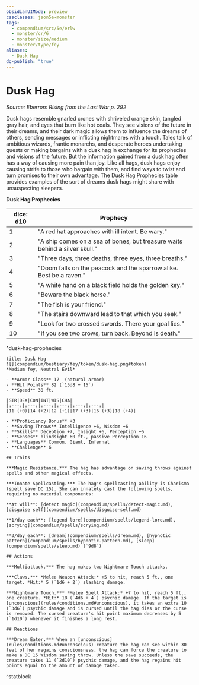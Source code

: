 ```yaml
---
obsidianUIMode: preview
cssclasses: json5e-monster
tags:
  - compendium/src/5e/erlw
  - monster/cr/6
  - monster/size/medium
  - monster/type/fey
aliases:
  - Dusk Hag
dg-publish: "true"
---
```

# Dusk Hag
*Source: Eberron: Rising from the Last War p. 292*  

Dusk hags resemble gnarled crones with shriveled orange skin, tangled gray hair, and eyes that burn like hot coals. They see visions of the future in their dreams, and their dark magic allows them to influence the dreams of others, sending messages or inflicting nightmares with a touch. Tales talk of ambitious wizards, frantic monarchs, and desperate heroes undertaking quests or making bargains with a dusk hag in exchange for its prophecies and visions of the future. But the information gained from a dusk hag often has a way of causing more pain than joy. Like all hags, dusk hags enjoy causing strife to those who bargain with them, and find ways to twist and turn promises to their own advantage. The Dusk Hag Prophecies table provides examples of the sort of dreams dusk hags might share with unsuspecting sleepers.

**Dusk Hag Prophecies**

| dice: d10 | Prophecy |
|-----------|----------|
| 1 | "A red hat approaches with ill intent. Be wary." |
| 2 | "A ship comes on a sea of bones, but treasure waits behind a silver skull." |
| 3 | "Three days, three deaths, three eyes, three breaths." |
| 4 | "Doom falls on the peacock and the sparrow alike. Best be a raven." |
| 5 | "A white hand on a black field holds the golden key." |
| 6 | "Beware the black horse." |
| 7 | "The fish is your friend." |
| 8 | "The stairs downward lead to that which you seek." |
| 9 | "Look for two crossed swords. There your goal lies." |
| 10 | "If you see two crows, turn back. Beyond is death." |
^dusk-hag-prophecies

```ad-statblock
title: Dusk Hag
![](compendium/bestiary/fey/token/dusk-hag.png#token)
*Medium fey, Neutral Evil*

- **Armor Class** 17  (natural armor)
- **Hit Points** 82 (`15d8 + 15`)
- **Speed** 30 ft.

|STR|DEX|CON|INT|WIS|CHA|
|:---:|:---:|:---:|:---:|:---:|:---:|
|11 (+0)|14 (+2)|12 (+1)|17 (+3)|16 (+3)|18 (+4)|

- **Proficiency Bonus** +3
- **Saving Throws** Intelligence +6, Wisdom +6
- **Skills** Deception +7, Insight +6, Perception +6
- **Senses** blindsight 60 ft., passive Perception 16
- **Languages** Common, Giant, Infernal
- **Challenge** 6

## Traits

***Magic Resistance.*** The hag has advantage on saving throws against spells and other magical effects.

***Innate Spellcasting.*** The hag's spellcasting ability is Charisma (spell save DC 15). She can innately cast the following spells, requiring no material components:

**At will**: [detect magic](compendium/spells/detect-magic.md), [disguise self](compendium/spells/disguise-self.md)

**1/day each**: [legend lore](compendium/spells/legend-lore.md), [scrying](compendium/spells/scrying.md)

**3/day each**: [dream](compendium/spells/dream.md), [hypnotic pattern](compendium/spells/hypnotic-pattern.md), [sleep](compendium/spells/sleep.md) (`9d8`)

## Actions

***Multiattack.*** The hag makes two Nightmare Touch attacks.

***Claws.*** *Melee Weapon Attack:* +5 to hit, reach 5 ft., one target. *Hit:* 5 (`1d6 + 2`) slashing damage.

***Nightmare Touch.*** *Melee Spell Attack:* +7 to hit, reach 5 ft., one creature. *Hit:* 18 (`4d6 + 4`) psychic damage. If the target is [unconscious](rules/conditions.md#unconscious), it takes an extra 10 (`3d6`) psychic damage and is cursed until the hag dies or the curse is removed. The cursed creature's hit point maximum decreases by 5 (`1d10`) whenever it finishes a long rest.

## Reactions

***Dream Eater.*** When an [unconscious](rules/conditions.md#unconscious) creature the hag can see within 30 feet of her regains consciousness, the hag can force the creature to make a DC 15 Wisdom saving throw. Unless the save succeeds, the creature takes 11 (`2d10`) psychic damage, and the hag regains hit points equal to the amount of damage taken.
```
^statblock